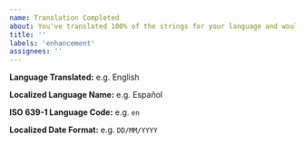 ```yaml
---
name: Translation Completed
about: You've translated 100% of the strings for your language and would like to add the language to the live site.
title: ''
labels: 'enhancement'
assignees: ''
---
```


**Language Translated:** e.g. English

**Localized Language Name:** e.g. Español

**ISO 639-1 Language Code:** e.g. `en`

**Localized Date Format:** e.g. `DD/MM/YYYY`
